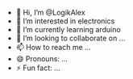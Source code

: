 - 👋 Hi, I’m @LogikAlex
- 👀 I’m interested in electronics
- 🌱 I’m currently learning arduino
- 💞️ I’m looking to collaborate on ...
- 📫 How to reach me ...
- 😄 Pronouns: ...
- ⚡ Fun fact: ...

<!---
LogikAlex/LogikAlex is a ✨ special ✨ repository because its `README.md` (this file) appears on your GitHub profile.
You can click the Preview link to take a look at your changes.
--->

